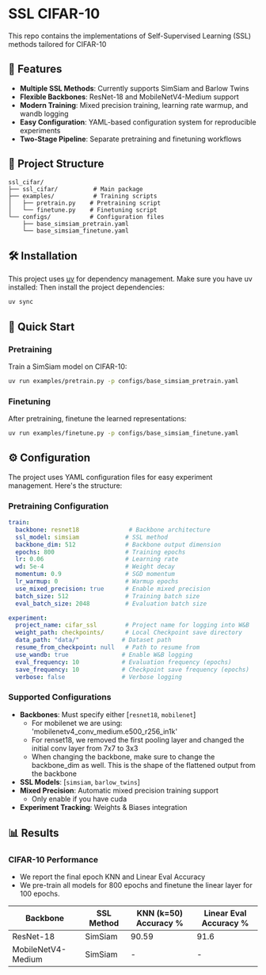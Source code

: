 # SSL CIFAR-10

This repo contains the implementations of Self-Supervised Learning (SSL) methods tailored for CIFAR-10

## 🚀 Features

- **Multiple SSL Methods**: Currently supports SimSiam and Barlow Twins
- **Flexible Backbones**: ResNet-18 and MobileNetV4-Medium support
- **Modern Training**: Mixed precision training, learning rate warmup, and wandb logging
- **Easy Configuration**: YAML-based configuration system for reproducible experiments
- **Two-Stage Pipeline**: Separate pretraining and finetuning workflows

## 📁 Project Structure

```
ssl_cifar/
├── ssl_cifar/          # Main package
├── examples/           # Training scripts
│   ├── pretrain.py    # Pretraining script
│   └── finetune.py    # Finetuning script
└── configs/           # Configuration files
    ├── base_simsiam_pretrain.yaml
    └── base_simsiam_finetune.yaml
```

## 🛠️ Installation

This project uses [uv](https://github.com/astral-sh/uv) for dependency management. Make sure you have uv installed:
Then install the project dependencies:

```bash
uv sync
```

## 🔧 Quick Start

### Pretraining

Train a SimSiam model on CIFAR-10:

```bash
uv run examples/pretrain.py -p configs/base_simsiam_pretrain.yaml
```

### Finetuning

After pretraining, finetune the learned representations:

```bash
uv run examples/finetune.py -p configs/base_simsiam_finetune.yaml
```

## ⚙️ Configuration

The project uses YAML configuration files for easy experiment management. Here's the structure:

### Pretraining Configuration

```yaml
train:
  backbone: resnet18              # Backbone architecture
  ssl_model: simsiam             # SSL method
  backbone_dim: 512              # Backbone output dimension
  epochs: 800                    # Training epochs
  lr: 0.06                       # Learning rate
  wd: 5e-4                       # Weight decay
  momentum: 0.9                  # SGD momentum
  lr_warmup: 0                   # Warmup epochs
  use_mixed_precision: true      # Enable mixed precision
  batch_size: 512                # Training batch size
  eval_batch_size: 2048          # Evaluation batch size

experiment:
  project_name: cifar_ssl        # Project name for logging into W&B
  weight_path: checkpoints/      # Local Checkpoint save directory
  data_path: "data/"            # Dataset path
  resume_from_checkpoint: null   # Path to resume from
  use_wandb: true               # Enable W&B logging
  eval_frequency: 10            # Evaluation frequency (epochs)
  save_frequency: 10            # Checkpoint save frequency (epochs)
  verbose: false                # Verbose logging
```

### Supported Configurations

- **Backbones**: Must specify either [`resnet18`, `mobilenet`]
    - For mobilenet we are using: 'mobilenetv4_conv_medium.e500_r256_in1k'   
    - For renset18, we removed the first pooling layer and changed the initial conv layer from 7x7 to 3x3
    - When changing the backbone, make sure to change the backbone_dim as well. This is the shape of the flattened output from the backbone
- **SSL Models**: [`simsiam`, `barlow_twins`] 
- **Mixed Precision**: Automatic mixed precision training support
    - Only enable if you have cuda
- **Experiment Tracking**: Weights & Biases integration

## 📊 Results
### CIFAR-10 Performance

- We report the final epoch KNN and Linear Eval Accuracy
- We pre-train all models for 800 epochs and finetune the linear layer for 100 epochs.

| Backbone | SSL Method | KNN (k=50) Accuracy % | Linear Eval Accuracy %|
|----------|------------|--------------------|--------------------|
| ResNet-18 | SimSiam | 90.59 | 91.6 |
| MobileNetV4-Medium | SimSiam | - | - |

